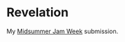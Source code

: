 Revelation
==========

My [Midsummer Jam Week](dukesrg.no-ip.org/3ds/rop/?LoadROP4.dat&kkk.dat) submission.
